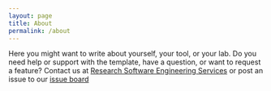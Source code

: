 ```yaml
---
layout: page
title: About
permalink: /about
---
```


Here you might want to write about yourself, your tool, or your lab. Do you need help or support with the template, have a question, or want to request a feature? Contact us at <a href="mailto:{{ site.contact_email }}">Research Software Engineering Services</a> or post an issue to our <a href="https://github.com/researchapps/red-docs-jekyll">issue board</a>

